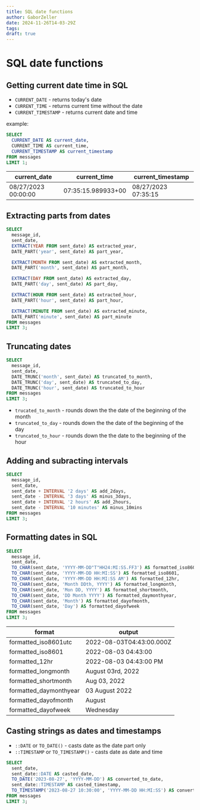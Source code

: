 ```yaml
---
title: SQL date functions
author: GaborZeller
date: 2024-11-26T14-03-29Z
tags:
draft: true
---
```


# SQL date functions

## Getting current date time in SQL

- `CURRENT_DATE` - returns today's date
- `CURRENT_TIME` - returns current time without the date
- `CURRENT_TIMESTAMP` - returns current date and time

example:

```sql
SELECT 
  CURRENT_DATE AS current_date,
  CURRENT_TIME AS current_time,
  CURRENT_TIMESTAMP AS current_timestamp
FROM messages
LIMIT 1;
```

| current_date    | current_time | current_timestamp |
| --------------- | ------------ | ----------------- |
| 08/27/2023 00:00:00  | 07:35:15.989933+00 | 08/27/2023 07:35:15 |

## Extracting parts from dates

```sql
SELECT 
  message_id, 
  sent_date,
  EXTRACT(YEAR FROM sent_date) AS extracted_year,
  DATE_PART('year', sent_date) AS part_year,

  EXTRACT(MONTH FROM sent_date) AS extracted_month,
  DATE_PART('month', sent_date) AS part_month,

  EXTRACT(DAY FROM sent_date) AS extracted_day,
  DATE_PART('day', sent_date) AS part_day,

  EXTRACT(HOUR FROM sent_date) AS extracted_hour,
  DATE_PART('hour', sent_date) AS part_hour,

  EXTRACT(MINUTE FROM sent_date) AS extracted_minute,
  DATE_PART('minute', sent_date) AS part_minute
FROM messages
LIMIT 3;
```

## Truncating dates

```sql
SELECT 
  message_id,
  sent_date,
  DATE_TRUNC('month', sent_date) AS truncated_to_month,
  DATE_TRUNC('day', sent_date) AS truncated_to_day,
  DATE_TRUNC('hour', sent_date) AS truncated_to_hour  
FROM messages
LIMIT 3;
```

- `trucated_to_month` - rounds down the the date of the beginning of the month
- `truncated_to_day` - rounds down the the date of the beginning of the day
- `truncated_to_hour` - rounds down the the date to the beginning of the hour

## Adding and subracting intervals

```sql
SELECT 
  message_id,
  sent_date,
  sent_date + INTERVAL '2 days' AS add_2days,
  sent_date - INTERVAL '3 days' AS minus_3days,
  sent_date + INTERVAL '2 hours' AS add_2hours,
  sent_date - INTERVAL '10 minutes' AS minus_10mins
FROM messages
LIMIT 3;
```

## Formatting dates in SQL

```sql
SELECT 
  message_id,
  sent_date,
  TO_CHAR(sent_date, 'YYYY-MM-DD"T"HH24:MI:SS.FF3') AS formatted_iso8601utc,
  TO_CHAR(sent_date, 'YYYY-MM-DD HH:MI:SS') AS formatted_iso8601,
  TO_CHAR(sent_date, 'YYYY-MM-DD HH:MI:SS AM') AS formatted_12hr,
  TO_CHAR(sent_date, 'Month DDth, YYYY') AS formatted_longmonth,
  TO_CHAR(sent_date, 'Mon DD, YYYY') AS formatted_shortmonth,
  TO_CHAR(sent_date, 'DD Month YYYY') AS formatted_daymonthyear,
  TO_CHAR(sent_date, 'Month') AS formatted_dayofmonth,
  TO_CHAR(sent_date, 'Day') AS formatted_dayofweek
FROM messages
LIMIT 3;
```

| format            | output              |
| ----------------- | ------------------- |
| formatted_iso8601utc | 2022-08-03T04:43:00.000Z |
| formatted_iso8601 | 2022-08-03 04:43:00 |
| formatted_12hr | 2022-08-03 04:43:00 PM | 
| formatted_longmonth | August 03rd, 2022 |
| formatted_shortmonth | Aug 03, 2022 |
| formatted_daymonthyear | 03 August 2022 |
| formatted_dayofmonth | August |
| formatted_dayofweek | Wednesday | 

## Casting strings as dates and timestamps

- `::DATE` or `TO_DATE()` - casts date as the date part only
- `::TIMESTAMP` or `TO_TIMESTAMP()` - casts date as date and time

```sql
SELECT 
  sent_date,
  sent_date::DATE AS casted_date,
  TO_DATE('2023-08-27', 'YYYY-MM-DD') AS converted_to_date,
  sent_date::TIMESTAMP AS casted_timestamp,
  TO_TIMESTAMP('2023-08-27 10:30:00', 'YYYY-MM-DD HH:MI:SS') AS converted_to_timestamp
FROM messages
LIMIT 3;
```

